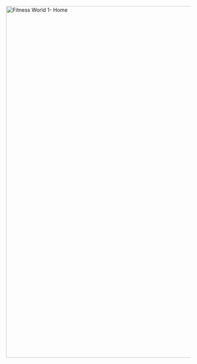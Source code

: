 
<img width="960" alt="Fitness World 1- Home" src="https://github.com/arita-so/CFG_Intro-to-JavaScript_2024/assets/114316027/18553a68-b8cc-4947-9ea2-d0c6dbff7287">

